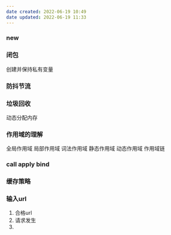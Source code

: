 ```yaml
---
date created: 2022-06-19 10:49
date updated: 2022-06-19 11:33
---
```


### new

### 闭包

创建并保持私有变量

### 防抖节流

### 垃圾回收

动态分配内存

### 作用域的理解

全局作用域 局部作用域 词法作用域 静态作用域 动态作用域 作用域链

### call apply bind

### 缓存策略

### 输入url
1. 合格url
2. 请求发生
3. 
